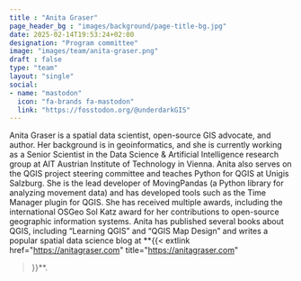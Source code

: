 ```yaml
---
title : "Anita Graser"
page_header_bg : "images/background/page-title-bg.jpg"
date: 2025-02-14T19:53:24+02:00
designation: "Program committee"
image: "images/team/anita-graser.png"
draft : false
type: "team"
layout: "single"
social:
- name: "mastodon"
  icon: "fa-brands fa-mastodon"
  link: "https://fosstodon.org/@underdarkGIS"
---
```



Anita Graser is a spatial data scientist, open-source GIS advocate, and
author. Her background is in geoinformatics, and she is currently
working as a Senior Scientist in the Data Science & Artificial
Intelligence research group at AIT Austrian Institute of Technology in
Vienna. Anita also serves on the QGIS project steering committee and
teaches Python for QGIS at Unigis Salzburg. She is the lead developer of
MovingPandas (a Python library for analyzing movement data) and has
developed tools such as the Time Manager plugin for QGIS. She has
received multiple awards, including the international OSGeo Sol Katz
award for her contributions to open-source geographic information
systems. Anita has published several books about QGIS, including
“Learning QGIS” and “QGIS Map Design” and writes a popular spatial data
science blog at
**{{< extlink
  href="https://anitagraser.com"
  title="https://anitagraser.com" 
>}}**.

